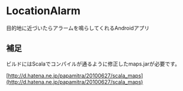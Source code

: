 # LocationAlarm
目的地に近づいたらアラームを鳴らしてくれるAndroidアプリ

## 補足
ビルドにはScalaでコンパイルが通るように修正したmaps.jarが必要です。

[http://d.hatena.ne.jp/papamitra/20100627/scala_maps](http://d.hatena.ne.jp/papamitra/20100627/scala_maps)